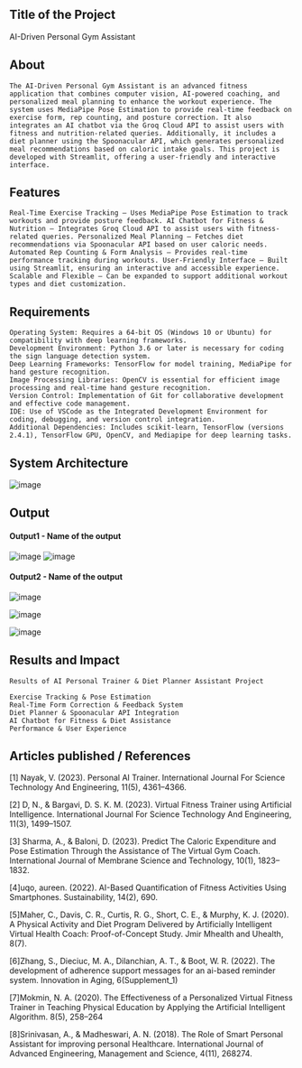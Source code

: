 ## Title of the Project
AI-Driven Personal Gym Assistant
## About
```
The AI-Driven Personal Gym Assistant is an advanced fitness application that combines computer vision, AI-powered coaching, and personalized meal planning to enhance the workout experience. The system uses MediaPipe Pose Estimation to provide real-time feedback on exercise form, rep counting, and posture correction. It also integrates an AI chatbot via the Groq Cloud API to assist users with fitness and nutrition-related queries. Additionally, it includes a diet planner using the Spoonacular API, which generates personalized meal recommendations based on caloric intake goals. This project is developed with Streamlit, offering a user-friendly and interactive interface.
```

## Features
```
Real-Time Exercise Tracking – Uses MediaPipe Pose Estimation to track workouts and provide posture feedback. AI Chatbot for Fitness & Nutrition – Integrates Groq Cloud API to assist users with fitness-related queries. Personalized Meal Planning – Fetches diet recommendations via Spoonacular API based on user caloric needs. Automated Rep Counting & Form Analysis – Provides real-time performance tracking during workouts. User-Friendly Interface – Built using Streamlit, ensuring an interactive and accessible experience. Scalable and Flexible – Can be expanded to support additional workout types and diet customization.
```

## Requirements
```
Operating System: Requires a 64-bit OS (Windows 10 or Ubuntu) for compatibility with deep learning frameworks.
Development Environment: Python 3.6 or later is necessary for coding the sign language detection system.
Deep Learning Frameworks: TensorFlow for model training, MediaPipe for hand gesture recognition.
Image Processing Libraries: OpenCV is essential for efficient image processing and real-time hand gesture recognition.
Version Control: Implementation of Git for collaborative development and effective code management.
IDE: Use of VSCode as the Integrated Development Environment for coding, debugging, and version control integration.
Additional Dependencies: Includes scikit-learn, TensorFlow (versions 2.4.1), TensorFlow GPU, OpenCV, and Mediapipe for deep learning tasks.
```
## System Architecture
![image](https://github.com/user-attachments/assets/47524d1a-053f-4c77-a33f-2c5ac7d97b95)



## Output

<!--Embed the Output picture at respective places as shown below as shown below-->
#### Output1 - Name of the output
![image](https://github.com/user-attachments/assets/f6b4cfac-be01-4fe4-bf3b-b5e6f503b214)
![image](https://github.com/user-attachments/assets/73daa55f-245a-4f4f-86d7-0ff7c0f9aa2b)


#### Output2 - Name of the output

![image](https://github.com/user-attachments/assets/80fbcb92-5747-4af5-a528-2ae0f4b4b3f3)

![image](https://github.com/user-attachments/assets/40732ea7-40bb-4763-accb-e62b78e15c6a)

![image](https://github.com/user-attachments/assets/bea18b73-5958-4f42-9589-0a5463143482)

## Results and Impact
```
Results of AI Personal Trainer & Diet Planner Assistant Project

Exercise Tracking & Pose Estimation
Real-Time Form Correction & Feedback System
Diet Planner & Spoonacular API Integration
AI Chatbot for Fitness & Diet Assistance
Performance & User Experience
```
## Articles published / References
[1] Nayak, V. (2023). Personal AI Trainer. International Journal For Science Technology And Engineering, 11(5), 4361–4366.

[2] D, N., & Bargavi, D. S. K. M. (2023). Virtual Fitness Trainer using Artificial Intelligence. International Journal For Science Technology And Engineering, 11(3), 1499–1507.

[3] Sharma, A., & Baloni, D. (2023). Predict The Caloric Expenditure and Pose Estimation Through the Assistance of The Virtual Gym Coach. International Journal of Membrane Science and Technology, 10(1), 1823–1832.

[4]uqo, aureen. (2022). AI-Based Quantification of Fitness Activities Using Smartphones. Sustainability, 14(2), 690.

[5]Maher, C., Davis, C. R., Curtis, R. G., Short, C. E., & Murphy, K. J. (2020). A Physical Activity and Diet Program Delivered by Artificially Intelligent Virtual Health Coach: Proof-of-Concept Study. Jmir Mhealth and Uhealth, 8(7).

[6]Zhang, S., Dieciuc, M. A., Dilanchian, A. T., & Boot, W. R. (2022). The development of adherence support messages for an ai-based reminder system. Innovation in Aging, 6(Supplement_1)

[7]Mokmin, N. A. (2020). The Effectiveness of a Personalized Virtual Fitness Trainer in Teaching Physical Education by Applying the Artificial Intelligent Algorithm. 8(5), 258–264

[8]Srinivasan, A., & Madheswari, A. N. (2018). The Role of Smart Personal Assistant for improving personal Healthcare. International Journal of Advanced Engineering, Management and Science, 4(11), 268274.



